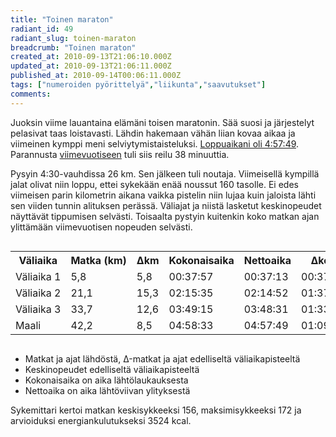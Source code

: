 ```yaml
---
title: "Toinen maraton"
radiant_id: 49
radiant_slug: toinen-maraton
breadcrumb: "Toinen maraton"
created_at: 2010-09-13T21:06:10.000Z
updated_at: 2010-09-13T21:06:11.000Z
published_at: 2010-09-14T00:06:11.000Z
tags: ["numeroiden pyörittelyä","liikunta","saavutukset"]
comments:
---
```

<style>
  .scroll { overflow: auto; }
</style>
<p>Juoksin viime lauantaina elämäni toisen maratonin.  Sää suosi ja järjestelyt pelasivat taas loistavasti.  Lähdin hakemaan vähän liian kovaa aikaa ja viimeinen kymppi meni selviytymistaisteluksi.  <a href="http://racetimer.se/sv/runner/show/1108978?layout=racetimer&amp;race_id=434">Loppuaikani oli 4:57:49</a>.  Parannusta <a href="/rutinat/2009/09/12/takana-42-km-195-m/">viimevuotiseen</a> tuli siis reilu 38 minuuttia.</p>
<p>Pysyin 4:30-vauhdissa 26 km.  Sen jälkeen tuli noutaja.  Viimeisellä kympillä jalat olivat niin loppu, ettei sykekään enää noussut 160 tasolle.  Ei edes viimeisen parin kilometrin aikana vaikka pistelin niin lujaa kuin jaloista lähti sen viiden tunnin alituksen perässä.  Väliajat ja niistä lasketut keskinopeudet näyttävät tippumisen selvästi.  Toisaalta pystyin kuitenkin koko matkan ajan ylittämään viimevuotisen nopeuden selvästi.</p>
<div class="scroll">
<table class="numeroita">
<tr><th>Väliaika</th><th>Matka&nbsp;(km)</th><th>&Delta;km</th><th>Kokonaisaika</th><th>Nettoaika</th><th>&Delta;kok</th><th>&Delta;net</th><th>&Delta;net&nbsp;(h)</th><th>&Delta;net&nbsp;(min)</th><th>km/h</th><th>min/km</th></tr>
<tr><td>Väliaika&nbsp;1</td><td>5,8</td><td>5,8</td><td>00:37:57</td><td>00:37:13</td><td>00:37:57</td><td>00:37:13</td><td>0,62</td><td>37,22</td><td>9,35</td><td>6,42</td></tr>
<tr><td>Väliaika&nbsp;2</td><td>21,1</td><td>15,3</td><td>02:15:35</td><td>02:14:52</td><td>01:37:38</td><td>01:37:39</td><td>1,63</td><td>97,65</td><td>9,4</td><td>6,38</td></tr>
<tr><td>Väliaika&nbsp;3</td><td>33,7</td><td>12,6</td><td>03:49:15</td><td>03:48:31</td><td>01:33:40</td><td>01:33:39</td><td>1,56</td><td>93,65</td><td>8,07</td><td>7,43</td></tr>
<tr><td>Maali</td><td>42,2</td><td>8,5</td><td>04:58:33</td><td>04:57:49</td><td>01:09:18</td><td>01:09:18</td><td>1,16</td><td>69,30</td><td>7,35</td><td>8,16</td></tr>
</table>
</div>
<ul>
	<li>Matkat ja ajat lähdöstä, &Delta;-matkat ja ajat edelliseltä väliaikapisteeltä</li>
	<li>Keskinopeudet edelliseltä väliaikapisteeltä</li>
	<li>Kokonaisaika on aika lähtölaukauksesta</li>
	<li>Nettoaika on aika lähtöviivan ylityksestä</li>
</ul>
<p>Sykemittari kertoi matkan keskisykkeeksi 156, maksimisykkeeksi 172 ja arvioiduksi energiankulutukseksi 3524 kcal.</p>